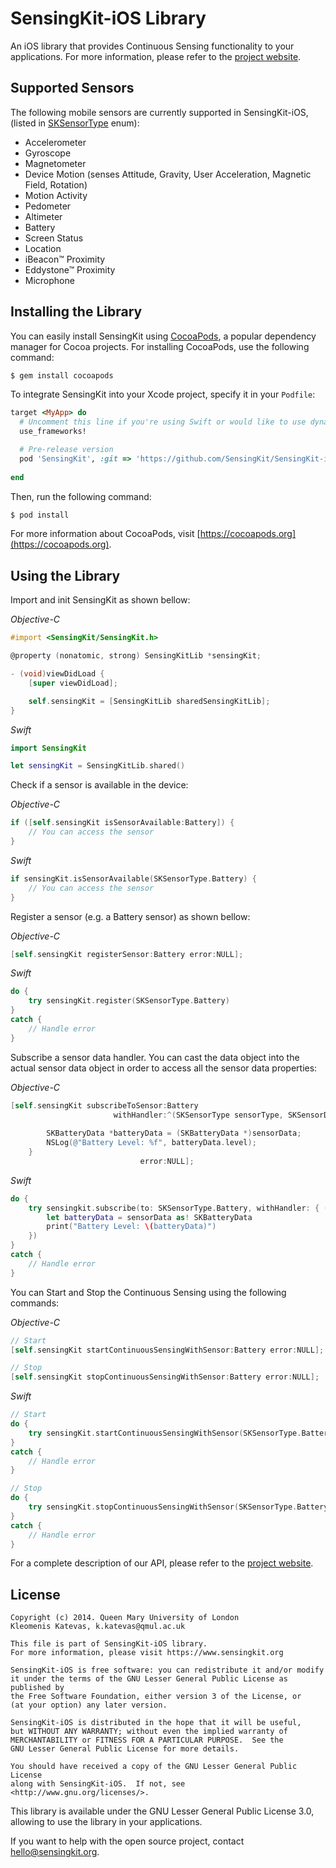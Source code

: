 # SensingKit-iOS Library

An iOS library that provides Continuous Sensing functionality to your applications. For more information, please refer to the [project website](https://www.sensingkit.org).


## Supported Sensors

The following mobile sensors are currently supported in SensingKit-iOS, (listed in [SKSensorType](SensingKit/SKSensorType.h) enum):

- Accelerometer
- Gyroscope
- Magnetometer
- Device Motion (senses Attitude, Gravity, User Acceleration, Magnetic Field, Rotation)
- Motion Activity
- Pedometer
- Altimeter
- Battery
- Screen Status
- Location
- iBeacon™ Proximity
- Eddystone™ Proximity
- Microphone


## Installing the Library

You can easily install SensingKit using [CocoaPods](https://cocoapods.org), a popular dependency manager for Cocoa projects. For installing CocoaPods, use the following command:

```bash
$ gem install cocoapods
```

To integrate SensingKit into your Xcode project, specify it in your `Podfile`:

```ruby
target <MyApp> do
  # Uncomment this line if you're using Swift or would like to use dynamic frameworks
  use_frameworks!

  # Pre-release version
  pod 'SensingKit', :git => 'https://github.com/SensingKit/SensingKit-iOS.git', :branch => 'next'
  
end
```

Then, run the following command:

```bash
$ pod install
```

For more information about CocoaPods, visit [https://cocoapods.org](https://cocoapods.org).


## Using the Library

Import and init SensingKit as shown bellow:

*Objective-C*
```objectivec
#import <SensingKit/SensingKit.h>

@property (nonatomic, strong) SensingKitLib *sensingKit;

- (void)viewDidLoad {
    [super viewDidLoad];

    self.sensingKit = [SensingKitLib sharedSensingKitLib];
}
```

*Swift*
```swift
import SensingKit

let sensingKit = SensingKitLib.shared()
```


Check if a sensor is available in the device:

*Objective-C*
```objectivec
if ([self.sensingKit isSensorAvailable:Battery]) {
    // You can access the sensor
}
```

*Swift*
```swift
if sensingKit.isSensorAvailable(SKSensorType.Battery) {
    // You can access the sensor
}
```


Register a sensor (e.g. a Battery sensor) as shown bellow:

*Objective-C*
```objectivec
[self.sensingKit registerSensor:Battery error:NULL];
```

*Swift*
```swift
do {
	try sensingKit.register(SKSensorType.Battery)
}
catch {
    // Handle error
}
```


Subscribe a sensor data handler. You can cast the data object into the actual sensor data object in order to access all the sensor data properties:

*Objective-C*
```objectivec
[self.sensingKit subscribeToSensor:Battery
                       withHandler:^(SKSensorType sensorType, SKSensorData *sensorData) {
        
        SKBatteryData *batteryData = (SKBatteryData *)sensorData;
        NSLog(@"Battery Level: %f", batteryData.level);
    }
                             error:NULL];
```

*Swift*
```swift
do {
    try sensingkit.subscribe(to: SKSensorType.Battery, withHandler: { (sensorType, sensorData) in
        let batteryData = sensorData as! SKBatteryData
        print("Battery Level: \(batteryData)")
    })
}
catch {
    // Handle error
}
```


You can Start and Stop the Continuous Sensing using the following commands:

*Objective-C*
```objectivec
// Start
[self.sensingKit startContinuousSensingWithSensor:Battery error:NULL];

// Stop
[self.sensingKit stopContinuousSensingWithSensor:Battery error:NULL];
```

*Swift*
```swift
// Start
do {
    try sensingKit.startContinuousSensingWithSensor(SKSensorType.Battery)
}
catch {
    // Handle error
}

// Stop
do {
    try sensingKit.stopContinuousSensingWithSensor(SKSensorType.Battery)
}
catch {
    // Handle error
}
```


For a complete description of our API, please refer to the [project website](https://www.sensingkit.org).

## License

```
Copyright (c) 2014. Queen Mary University of London
Kleomenis Katevas, k.katevas@qmul.ac.uk

This file is part of SensingKit-iOS library.
For more information, please visit https://www.sensingkit.org

SensingKit-iOS is free software: you can redistribute it and/or modify
it under the terms of the GNU Lesser General Public License as published by
the Free Software Foundation, either version 3 of the License, or
(at your option) any later version.

SensingKit-iOS is distributed in the hope that it will be useful,
but WITHOUT ANY WARRANTY; without even the implied warranty of
MERCHANTABILITY or FITNESS FOR A PARTICULAR PURPOSE.  See the
GNU Lesser General Public License for more details.

You should have received a copy of the GNU Lesser General Public License
along with SensingKit-iOS.  If not, see <http://www.gnu.org/licenses/>.
```

This library is available under the GNU Lesser General Public License 3.0, allowing to use the library in your applications.

If you want to help with the open source project, contact hello@sensingkit.org.
